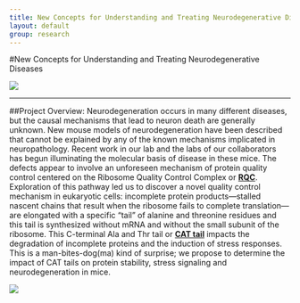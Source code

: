 ```yaml
---
title: New Concepts for Understanding and Treating Neurodegenerative Diseases - Frost Lab Research
layout: default
group: research
---
```


#New Concepts for Understanding and Treating Neurodegenerative Diseases

<img class="responsive-img" src="{{site.baseurl}}/static/img/research/pbbr.jpg"/>

-------

##Project Overview:
Neurodegeneration occurs in many different diseases, but the causal mechanisms that lead to neuron death are generally unknown. New mouse models of neurodegeneration have been described that cannot be explained by any of the known mechanisms implicated in neuropathology. Recent work in our lab and the labs of our collaborators has begun illuminating the molecular basis of disease in these mice. The defects appear to involve an unforeseen mechanism of protein quality control centered on the Ribosome Quality Control Complex or **[RQC](http://www.ncbi.nlm.nih.gov/pubmed/23178123)**. Exploration of this pathway led us to discover a novel quality control mechanism in eukaryotic cells: incomplete protein products—stalled nascent chains that result when the ribosome fails to complete translation—are elongated with a specific “tail” of alanine and threonine residues and this tail is synthesized without mRNA and without the small subunit of the ribosome. This C-terminal Ala and Thr tail or **[CAT tail](http://www.ncbi.nlm.nih.gov/pubmed/25554787)** impacts the degradation of incomplete proteins and the induction of stress responses. This is a man-bites-dog(ma) kind of surprise; we propose to determine the impact of CAT tails on protein stability, stress signaling and neurodegeneration in mice. 

<img class="responsive-img" src="{{site.baseurl}}/static/img/research/cattails.jpg"/>

